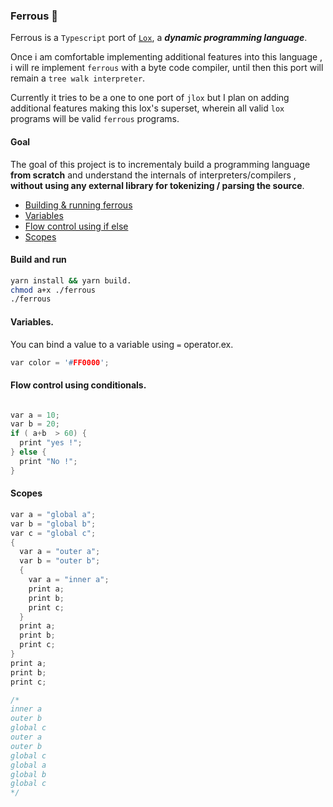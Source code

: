 ### Ferrous 🧪
Ferrous is a `Typescript` port  of [`Lox`](http://www.craftinginterpreters.com/the-lox-language.html), a ***dynamic programming language***.

Once i am comfortable implementing additional features into this language , i will re implement `ferrous` with a byte code compiler, until then this port  will remain a `tree walk interpreter`.

Currently it tries to be a one to one port of `jlox` but I plan on adding additional features making this lox's superset, wherein all valid `lox` programs will be  valid `ferrous` programs.


#### Goal

The goal of this project is to incrementaly build a programming language  **from scratch** and understand the internals of interpreters/compilers ,  **without using any external library for tokenizing / parsing the source**.


- [Building & running ferrous](#build-and-run)       
- [Variables](#variables)       
- [Flow control using if else](#flow-control-using-conditionals)       
- [Scopes](#scopes)         




#### Build and run
```sh
yarn install && yarn build.   
chmod a+x ./ferrous
./ferrous
```


#### Variables.         

You can bind a value to a variable using `=` operator.ex.
```C
var color = '#FF0000';
```
#### Flow control using conditionals.
```C

var a = 10;
var b = 20;
if ( a+b  > 60) {
  print "yes !";
} else {
  print "No !";
}
```


#### Scopes
```C
var a = "global a";
var b = "global b";
var c = "global c";
{
  var a = "outer a";
  var b = "outer b";
  {
    var a = "inner a";
    print a;
    print b;
    print c;
  }
  print a;
  print b;
  print c;
}
print a;
print b;
print c;

/*
inner a
outer b
global c
outer a
outer b
global c
global a
global b
global c
*/

```
